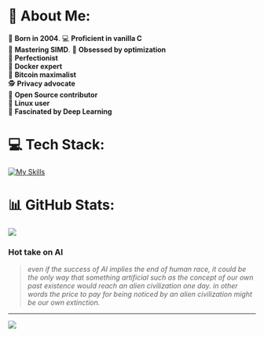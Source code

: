 # 🤌 **About Me:**
🪪 **Born in 2004**. 
💻 **Proficient in vanilla C**  
🔢 **Mastering SIMD**. 
🚀 **Obsessed by optimization**  
🎯 **Perfectionist**  
🐋 **Docker expert**  
🧡 **Bitcoin maximalist**  
🕵️ **Privacy advocate**  
🧩 **Open Source contributor**  
🐧 **Linux user**  
🧠 **Fascinated by Deep Learning**  
  

# 💻 **Tech Stack:**
[![My Skills](https://skillicons.dev/icons?i=c,cpp,docker,git,bash,nginx,java,python,ruby,arduino,redis,mysql,postgres,linux,vscode)](https://skillicons.dev)

# 📊 **GitHub Stats:** 
![](https://github-readme-stats.vercel.app/api/top-langs/?username=Raimo33&theme=dark&hide_border=true&include_all_commits=true&count_private=true&layout=compact)

### **Hot take on AI**
>_even if the success of AI implies the end of human race, it could be the only way that something artificial such as the concept of our own past existence would reach an alien civilization one day. in other words the price to pay for being noticed by an alien civilization might be our own extinction._

---
[![](https://visitcount.itsvg.in/api?id=Raimo33&icon=5&color=11)](https://visitcount.itsvg.in)
